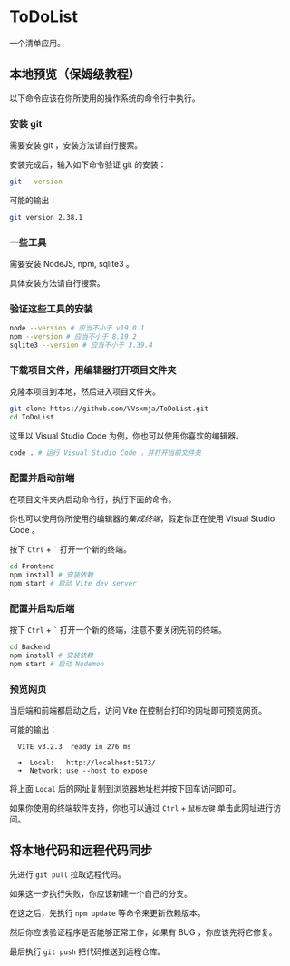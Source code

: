 # ToDoList

一个清单应用。

## 本地预览（保姆级教程）

以下命令应该在你所使用的操作系统的命令行中执行。

### 安装 git

需要安装 git ，安装方法请自行搜索。

安装完成后，输入如下命令验证 git 的安装：

```sh
git --version
```

可能的输出：

```sh
git version 2.38.1
```

### 一些工具

需要安装 NodeJS, npm, sqlite3 。

具体安装方法请自行搜索。

### 验证这些工具的安装

```sh
node --version # 应当不小于 v19.0.1
npm --version # 应当不小于 8.19.2
sqlite3 --version # 应当不小于 3.39.4
```

### 下载项目文件，用编辑器打开项目文件夹

克隆本项目到本地，然后进入项目文件夹。

```sh
git clone https://github.com/VVsxmja/ToDoList.git
cd ToDoList
```

这里以 Visual Studio Code 为例，你也可以使用你喜欢的编辑器。

```sh
code . # 运行 Visual Studio Code ，并打开当前文件夹
```

### 配置并启动前端

在项目文件夹内启动命令行，执行下面的命令。

你也可以使用你所使用的编辑器的*集成终端*，假定你正在使用 Visual Studio Code 。

按下 `Ctrl` + <code>\`</code> 打开一个新的终端。

```sh
cd Frontend
npm install # 安装依赖
npm start # 启动 Vite dev server
```

### 配置并启动后端

按下 `Ctrl` + <code>\`</code> 打开一个新的终端，注意不要关闭先前的终端。

```sh
cd Backend
npm install # 安装依赖
npm start # 启动 Nodemon
```

### 预览网页

当后端和前端都启动之后，访问 Vite 在控制台打印的网址即可预览网页。

可能的输出：

```
  VITE v3.2.3  ready in 276 ms

  ➜  Local:   http://localhost:5173/
  ➜  Network: use --host to expose
```

将上面 `Local` 后的网址复制到浏览器地址栏并按下回车访问即可。

如果你使用的终端软件支持，你也可以通过 `Ctrl` + `鼠标左键` 单击此网址进行访问。

## 将本地代码和远程代码同步

先进行 `git pull` 拉取远程代码。

如果这一步执行失败，你应该新建一个自己的分支。

在这之后，先执行 `npm update` 等命令来更新依赖版本。

然后你应该验证程序是否能够正常工作，如果有 BUG ，你应该先将它修复。

最后执行 `git push` 把代码推送到远程仓库。